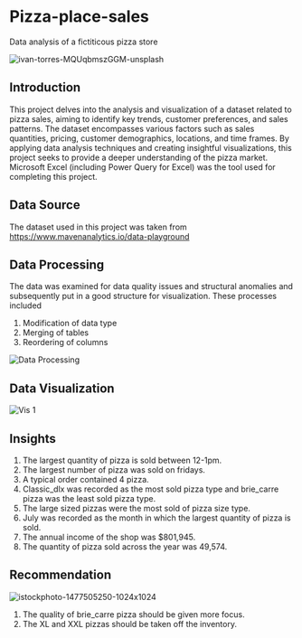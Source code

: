 # Pizza-place-sales
Data analysis of a fictiticous pizza store

![ivan-torres-MQUqbmszGGM-unsplash](https://github.com/user-attachments/assets/a6823cb5-ace8-4f9f-b364-dfb7aa0218cb)


## Introduction
This project delves into the analysis and visualization of a dataset related to pizza sales, aiming to identify key trends, customer preferences, and sales patterns. The dataset encompasses various factors such as sales quantities, pricing, customer demographics, locations, and time frames. By applying data analysis techniques and creating insightful visualizations, this project seeks to provide a deeper understanding of the pizza market. Microsoft Excel (including Power Query for Excel) was the tool used for completing this project.

## Data Source
The dataset used in this project was taken from https://www.mavenanalytics.io/data-playground

## Data Processing
The data was examined for data quality issues and structural anomalies and subsequently put in a good structure for visualization. These processes included
1.	Modification of data type
2.	Merging of tables
3.	Reordering of columns

![Data Processing](https://github.com/Belloadigun/PIZZA-PLACE-SALES/assets/100712092/56076138-c483-47de-a390-59a342f8f272)

## Data Visualization
![Vis 1](https://github.com/user-attachments/assets/72849cfe-1282-4edb-abfd-7916864fdad6)

## Insights
1. The largest quantity of pizza is sold between 12-1pm.
2. The largest number of pizza was sold on fridays.
3. A typical order contained 4 pizza.
4. Classic_dlx was recorded as the most sold pizza type and brie_carre pizza was the least sold pizza type.
5. The large sized pizzas were the most sold of pizza size type.
6. July was recorded as the month in which the largest quantity of pizza is sold.
7. The annual income of the shop was $801,945.
8. The quantity of pizza sold across the year was 49,574.

## Recommendation
![istockphoto-1477505250-1024x1024](https://github.com/user-attachments/assets/cbfb34e3-c0df-4306-a141-db245f62a248)

1. The quality of brie_carre pizza should be given more focus.
2. The XL and XXL pizzas should be taken off the inventory.
